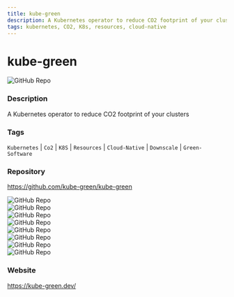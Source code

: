```yaml
---
title: kube-green
description: A Kubernetes operator to reduce CO2 footprint of your clusters
tags: kubernetes, CO2, K8s, resources, cloud-native
---
```

        

# kube-green

![GitHub Repo](https://img.shields.io/static/v1?label=category&message=opensource&color=green)

### Description

A Kubernetes operator to reduce CO2 footprint of your clusters

### Tags

`Kubernetes` | `Co2` | `K8S` | `Resources` | `Cloud-Native` | `Downscale` | `Green-Software`

### Repository

https://github.com/kube-green/kube-green

![GitHub Repo](https://img.shields.io/github/stars/kube-green/kube-green?style=social)<br />![GitHub Repo](https://img.shields.io/github/forks/kube-green/kube-green?style=social)<br />![GitHub Repo](https://img.shields.io/github/v/tag/kube-green/kube-green?style=social)<br />![GitHub Repo](https://img.shields.io/github/contributors/kube-green/kube-green)<br />![GitHub Repo](https://img.shields.io/github/issues-pr/kube-green/kube-green)<br />![GitHub Repo](https://img.shields.io/github/issues/kube-green/kube-green)<br />![GitHub Repo](https://img.shields.io/github/license/kube-green/kube-green)<br />![GitHub Repo](https://img.shields.io/github/last-commit/kube-green/kube-green)<br />

### Website

https://kube-green.dev/